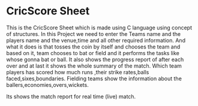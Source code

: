 # CricScore Sheet


This is the CricScore Sheet which is made using C language using concept of structures.
In this Project we need to enter the Teams name and the players name and the venue,time and all other required information.
And what it does is that tosses the coin by itself and chooses the team and based on it, team chooses to bat or field and it performs the tasks like whose gonna bat or ball.
It also shows the progress report of after each over and at last it shows the whole summary of the match.
Which team players has scored how much runs ,their strike rates,balls faced,sixes,boundaries.
Fielding teams show the information about the ballers,economies,overs,wickets.

Its shows the match report for real time (live) match. 
